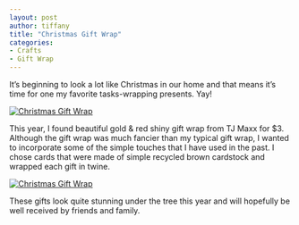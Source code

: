```yaml
---
layout: post
author: tiffany
title: "Christmas Gift Wrap"
categories: 
- Crafts
- Gift Wrap
---
```


It’s beginning to look a lot like Christmas in our home and that means it’s time for one my favorite tasks-wrapping presents. Yay!

[![Christmas Gift Wrap](jekyll_uploads/2012/12/Christmas-Gift-Wrap-2.jpg "Christmas Gift Wrap")](http://www.sweetpeonies.com/2012/12/christmas-gift-wrap/christmas-gift-wrap-2/)

This year, I found beautiful gold & red shiny gift wrap from TJ Maxx for $3\. Although the gift wrap was much fancier than my typical gift wrap, I wanted to incorporate some of the simple touches that I have used in the past. I chose cards that were made of simple recycled brown cardstock and wrapped each gift in twine.

[![Christmas Gift Wrap](jekyll_uploads/2012/12/Christmas-Gift-Wrap-1.jpg "Christmas Gift Wrap (1)")](http://www.sweetpeonies.com/2012/12/christmas-gift-wrap/christmas-gift-wrap-1/)

These gifts look quite stunning under the tree this year and will hopefully be well received by friends and family.